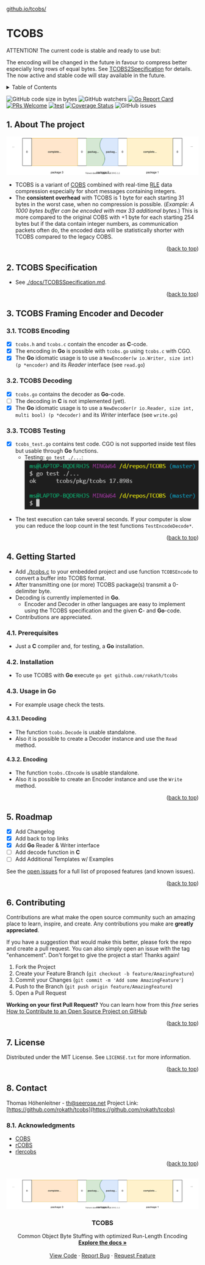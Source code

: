 
[github.io/tcobs/](https://rokath.github.io/tcobs/)

# TCOBS

ATTENTION! The current code is stable and ready to use but:

The encoding will be changed in the future in favour to compress better especially long rows of equal bytes.
 See [TCOBS2Specification](https://github.com/rokath/tcobs/blob/master/docs/TCOBS2Specification.md) for details. The now active and stable code will stay available in the future.

<!-- TABLE OF CONTENTS -->
<details>
  <summary>Table of Contents</summary>
  <ol>

<!-- vscode-markdown-toc -->
* 1. [About The project](#AboutTheproject)
* 2. [TCOBS Specification](#TCOBSSpecification)
* 3. [TCOBS Framing Encoder and Decoder](#TCOBSFramingEncoderandDecoder)
	* 3.1. [TCOBS Encoding](#TCOBSEncoding)
	* 3.2. [TCOBS Decoding](#TCOBSDecoding)
	* 3.3. [TCOBS Testing](#TCOBSTesting)
* 4. [Getting Started](#GettingStarted)
	* 4.1. [Prerequisites](#Prerequisites)
	* 4.2. [Installation](#Installation)
	* 4.3. [Usage in Go](#UsageinGo)
		* 4.3.1. [Decoding](#Decoding)
		* 4.3.2. [Encoding](#Encoding)
* 5. [Roadmap](#Roadmap)
* 6. [Contributing](#Contributing)
* 7. [License](#License)
* 8. [Contact](#Contact)
	* 8.1. [Acknowledgments](#Acknowledgments)

<!-- vscode-markdown-toc-config
	numbering=true
	autoSave=true
	/vscode-markdown-toc-config -->
<!-- /vscode-markdown-toc --><div id="top"></div>

  </ol>
</details>

<!--
![GitHub Workflow Status](https://img.shields.io/github/workflow/status/rokath/tcobs/goreleaser)
![GitHub All Releases](https://img.shields.io/github/downloads/rokath/tcobs/total)
![GitHub release (latest by date)](https://img.shields.io/github/v/release/rokath/tcobs)
![GitHub commits since latest release](https://img.shields.io/github/commits-since/rokath/tcobs/latest)
-->

![GitHub code size in bytes](https://img.shields.io/github/languages/code-size/rokath/tcobs)
![GitHub watchers](https://img.shields.io/github/watchers/rokath/tcobs?label=watch)
[![Go Report Card](https://goreportcard.com/badge/github.com/rokath/tcobs)](https://goreportcard.com/report/github.com/rokath/tcobs)
[![PRs Welcome](https://img.shields.io/badge/PRs-welcome-brightgreen.svg?style=flat-square)](http://makeapullrequest.com)
[![test](https://github.com/shogo82148/actions-goveralls/workflows/test/badge.svg?branch=main)](https://coveralls.io/github/rokath/tcobs)
[![Coverage Status](https://coveralls.io/repos/github/rokath/tcobs/badge.svg?branch=master)](https://coveralls.io/github/rokath/tcobs?branch=master)
![GitHub issues](https://img.shields.io/github/issues/rokath/tcobs)


<!-- ABOUT THE PROJECT -->
##  1. <a name='AboutTheproject'></a>About The project

![./docs/ref/COBSDataDisruption.svg](./docs/ref/COBSDataDisruption.svg)

* TCOBS is a variant of [COBS](https://en.wikipedia.org/wiki/Consistent_Overhead_Byte_Stuffing) combined with real-time [RLE](https://en.wikipedia.org/wiki/Run-length_encoding) data compression especially for short messages containing integers.
* The **consistent overhead** with TCOBS is 1 byte for each starting 31 bytes in the worst case, when no compression is possible. (*Example: A 1000 bytes buffer can be encoded with max 33 additional bytes.*) This is more compared to the original COBS with +1 byte for each starting 254 bytes but if the data contain integer numbers, as communication packets often do, the encoded data will be statistically shorter with TCOBS compared to the legacy COBS.

<p align="right">(<a href="#top">back to top</a>)</p>

##  2. <a name='TCOBSSpecification'></a>TCOBS Specification

* See [./docs/TCOBSSpecification.md](./docs/TCOBSSpecification.md).

<p align="right">(<a href="#top">back to top</a>)</p>

##  3. <a name='TCOBSFramingEncoderandDecoder'></a>TCOBS Framing Encoder and Decoder

###  3.1. <a name='TCOBSEncoding'></a>TCOBS Encoding

* [x] `tcobs.h` and `tcobs.c` contain the encoder as **C**-code.
* [x] The encoding in **Go** is possible with `tcobs.go` using `tcobs.c` with CGO.
* [x] The **Go** idiomatic usage is to use a `NewEncoder(w io.Writer, size int) (p *encoder)` and its *Reader* interface (see `read.go`)

###  3.2. <a name='TCOBSDecoding'></a>TCOBS Decoding

* [x] `tcobs.go` contains the decoder as **Go**-code.
* [ ] The decoding in **C** is not implemented (yet).
* [x] The **Go** idiomatic usage is to use a `NewDecoder(r io.Reader, size int, multi bool) (p *decoder)` and its *Writer* interface (see `write.go`)

###  3.3. <a name='TCOBSTesting'></a>TCOBS Testing

- [x] `tcobs_test.go` contains test code. CGO is not supported inside test files but usable through **Go** functions. 
  - Testing: `go test ./...`: ![./docs/ref/Test.PNG](./docs/ref/Test.PNG)
- The test execution can take several seconds. If your computer is slow you can reduce the loop count in the test functions `TestEncodeDecode*`.

<p align="right">(<a href="#top">back to top</a>)</p>

<!-- GETTING STARTED -->

##  4. <a name='GettingStarted'></a>Getting Started

* Add [./tcobs.c](./tcobs.c) to your embedded project and use function `TCOBSEncode` to convert a buffer into TCOBS format.
* After transmitting one (or more) TCOBS package(s) transmit a 0-delimiter byte.
* Decoding is currently implemented in **Go**.
  * Encoder and Decoder in other languages are easy to implement using the TCOBS specification and the given **C**- and **Go**-code.
* Contributions are appreciated.

###  4.1. <a name='Prerequisites'></a>Prerequisites

* Just a **C** compiler and, for testing, a **Go** installation.

###  4.2. <a name='Installation'></a>Installation

* To use TCOBS with **Go** execute `go get github.com/rokath/tcobs`

###  4.3. <a name='UsageinGo'></a>Usage in Go

* For example usage check the tests.

####  4.3.1. <a name='Decoding'></a>Decoding

* The function `tcobs.Decode` is usable standalone.
* Also it is possible to create a Decoder instance and use the `Read` method.

####  4.3.2. <a name='Encoding'></a>Encoding

* The function `tcobs.CEncode` is usable standalone.
* Also it is possible to create an Encoder instance and use the `Write` method.

<p align="right">(<a href="#top">back to top</a>)</p>

<!-- ROADMAP -->
##  5. <a name='Roadmap'></a>Roadmap

* [x] Add Changelog
* [x] Add back to top links
* [x] Add **Go** Reader & Writer interface
* [ ] Add decode function in **C**
* [ ] Add Additional Templates w/ Examples

See the [open issues](https://github.com/rokath/tcobs/issues) for a full list of proposed features (and known issues).

<p align="right">(<a href="#top">back to top</a>)</p>

<!-- CONTRIBUTING -->
##  6. <a name='Contributing'></a>Contributing

Contributions are what make the open source community such an amazing place to learn, inspire, and create. Any contributions you make are **greatly appreciated**.

If you have a suggestion that would make this better, please fork the repo and create a pull request. You can also simply open an issue with the tag "enhancement".
Don't forget to give the project a star! Thanks again!

1. Fork the Project
2. Create your Feature Branch (`git checkout -b feature/AmazingFeature`)
3. Commit your Changes (`git commit -m 'Add some AmazingFeature'`)
4. Push to the Branch (`git push origin feature/AmazingFeature`)
5. Open a Pull Request

**Working on your first Pull Request?** You can learn how from this *free* series [How to Contribute to an Open Source Project on GitHub](https://kcd.im/pull-request) 

<p align="right">(<a href="#top">back to top</a>)</p>

<!-- LICENSE -->
##  7. <a name='License'></a>License

Distributed under the MIT License. See `LICENSE.txt` for more information.

<p align="right">(<a href="#top">back to top</a>)</p>

<!-- CONTACT -->
##  8. <a name='Contact'></a>Contact

Thomas Höhenleitner - <!-- [@twitter_handle](https://twitter.com/twitter_handle) - --> th@seerose.net
Project Link: [https://github.com/rokath/tcobs](https://github.com/rokath/tcobs)

<!-- ACKNOWLEDGMENTS -->
###  8.1. <a name='Acknowledgments'></a>Acknowledgments

* [COBS](https://pypi.org/project/cobs/)
* [rCOBS](https://github.com/Dirbaio/rcobs)
* [rlercobs](https://docs.rs/kolben/0.0.3/kolben/rlercobs/index.html)

<!--
* [Choose an Open Source License](https://choosealicense.com)
* [GitHub Emoji Cheat Sheet](https://www.webpagefx.com/tools/emoji-cheat-sheet)
* [Malven's Flexbox Cheatsheet](https://flexbox.malven.co/)
* [Malven's Grid Cheatsheet](https://grid.malven.co/)
* [Img Shields](https://shields.io)
* [GitHub Pages](https://pages.github.com)
* [Font Awesome](https://fontawesome.com)
* [React Icons](https://react-icons.github.io/react-icons/search)
-->

<p align="right">(<a href="#top">back to top</a>)</p>

<!-- MARKDOWN LINKS & IMAGES -->

<!--
https://www.markdownguide.org/basic-syntax/#reference-style-links -- >
[contributors-shield]: https://img.shields.io/github/contributors/othneildrew/Best-README-Template.svg?style=for-the-badge
[contributors-url]: https://github.com/othneildrew/Best-README-Template/graphs/contributors
[forks-shield]: https://img.shields.io/github/forks/othneildrew/Best-README-Template.svg?style=for-the-badge
[forks-url]: https://github.com/othneildrew/Best-README-Template/network/members
[stars-shield]: https://img.shields.io/github/stars/othneildrew/Best-README-Template.svg?style=for-the-badge
[stars-url]: https://github.com/othneildrew/Best-README-Template/stargazers
[issues-shield]: https://img.shields.io/github/issues/othneildrew/Best-README-Template.svg?style=for-the-badge
[issues-url]: https://github.com/othneildrew/Best-README-Template/issues
[license-shield]: https://img.shields.io/github/license/othneildrew/Best-README-Template.svg?style=for-the-badge
[license-url]: https://github.com/othneildrew/Best-README-Template/blob/master/LICENSE.txt
[linkedin-shield]: https://img.shields.io/badge/-LinkedIn-black.svg?style=for-the-badge&logo=linkedin&colorB=555
[linkedin-url]: https://linkedin.com/in/othneildrew
[product-screenshot]: images/screenshot.png
-->

<!-- PROJECT LOGO -->
<br />
<div align="center">
  <a href="https://github.com/rokath/tcobs">
    <img src="docs/ref/COBSDataDisruption.svg" alt="Logo" width="800" height="80">
  </a>

<h3 align="center">TCOBS</h3>

  <p align="center">
    Common Object Byte Stuffing with optimized Run-Length Encoding 
    <br />
    <a href="https://github.com/rokath/tcobs/blob/master/docs/TCOBSSpecification.md"><strong>Explore the docs »</strong></a>
    <br />
    <br />
    <a href="https://github.com/rokath/tcobs/blob/master">View Code</a>
    ·
    <a href="https://github.com/rokath/tcobs/issues">Report Bug</a>
    ·
    <a href="https://github.com/rokath/tcobs/issues">Request Feature</a>
  </p>
</div>
